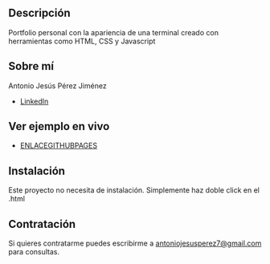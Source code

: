 ## Descripción
Portfolio personal con la apariencia de una terminal creado con herramientas como HTML, CSS y Javascript

## Sobre mí
Antonio Jesús Pérez Jiménez

* [LinkedIn](https://www.linkedin.com/in/antonio-jesus-perez-jimenez/)

## Ver ejemplo en vivo
- [ENLACEGITHUBPAGES](https://antoniojesuus.github.io/PortfolioOficial/)

## Instalación
Este proyecto no necesita de instalación. Simplemente haz doble click en el .html

## Contratación 
Si quieres contratarme puedes escribirme a antoniojesusperez7@gmail.com para consultas.


